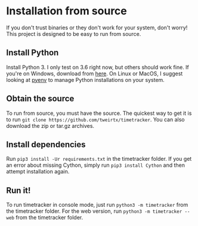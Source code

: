 # Installation from source
If you don't trust binaries or they don't work for your system, don't worry! This project is 
designed to be easy to run from source.

## Install Python
Install Python 3. I only test on 3.6 right now, but others should work fine. If you're on Windows,
download from [here](https://python.org/download/windows). On Linux or MacOS, I suggest looking at
[pyenv](https://github.com/pyenv/pyenv-installer) to manage Python installations on your system.

## Obtain the source
To run from source, you must have the source. The quickest way to get it is to run ```git clone
https://github.com/tweirtx/timetracker```. You can also download the zip or tar.gz archives.

## Install dependencies
Run ```pip3 install -Ur requirements.txt``` in the timetracker folder. If you get an error about
missing Cython, simply run ```pip3 install Cython``` and then attempt installation again.

## Run it!
To run timetracker in console mode, just run ```python3 -m timetracker``` from the timetracker folder.
For the web version, run ```python3 -m timetracker --web``` from the timetracker folder.